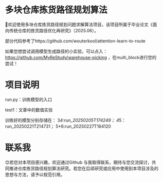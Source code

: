 # 多块仓库拣货路径规划算法

:wave:欢迎使用多块仓库拣货路径规划问题求解算法项目，该项目所属于毕业论文《面向传统仓库的拣货路径优化再研究》（2025.06）。

部分代码参考了https://github.com/wouterkool/attention-learn-to-route

如果您想尝试调用模型生成路径的小实验，可以点入：https://github.com/MyReStudy/warehouse-picking
，在multi_block进行您的尝试！

# 项目说明

run.py：训练模型的入口

test1：文章中的数值实验

训练好的模型分别存储在：
3*4:run_20250205T174249；
4*5：run_20250221T214731；
5*6:run_20250227T164120

# 联系我
:blush:若您对本项目感兴趣，欢迎通过Github 与我取得联系，期待与您交流探讨，共同推进仓库拣货路径规划算法研究。若您在后续研究或应用中使用到本项目涉及的思想与方法，请予以规范引用。

